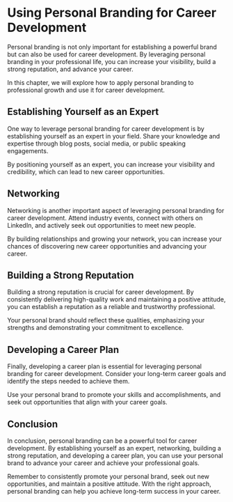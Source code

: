 Using Personal Branding for Career Development
============================================================================================================

Personal branding is not only important for establishing a powerful brand but can also be used for career development. By leveraging personal branding in your professional life, you can increase your visibility, build a strong reputation, and advance your career.

In this chapter, we will explore how to apply personal branding to professional growth and use it for career development.

Establishing Yourself as an Expert
----------------------------------

One way to leverage personal branding for career development is by establishing yourself as an expert in your field. Share your knowledge and expertise through blog posts, social media, or public speaking engagements.

By positioning yourself as an expert, you can increase your visibility and credibility, which can lead to new career opportunities.

Networking
----------

Networking is another important aspect of leveraging personal branding for career development. Attend industry events, connect with others on LinkedIn, and actively seek out opportunities to meet new people.

By building relationships and growing your network, you can increase your chances of discovering new career opportunities and advancing your career.

Building a Strong Reputation
----------------------------

Building a strong reputation is crucial for career development. By consistently delivering high-quality work and maintaining a positive attitude, you can establish a reputation as a reliable and trustworthy professional.

Your personal brand should reflect these qualities, emphasizing your strengths and demonstrating your commitment to excellence.

Developing a Career Plan
------------------------

Finally, developing a career plan is essential for leveraging personal branding for career development. Consider your long-term career goals and identify the steps needed to achieve them.

Use your personal brand to promote your skills and accomplishments, and seek out opportunities that align with your career goals.

Conclusion
----------

In conclusion, personal branding can be a powerful tool for career development. By establishing yourself as an expert, networking, building a strong reputation, and developing a career plan, you can use your personal brand to advance your career and achieve your professional goals.

Remember to consistently promote your personal brand, seek out new opportunities, and maintain a positive attitude. With the right approach, personal branding can help you achieve long-term success in your career.
